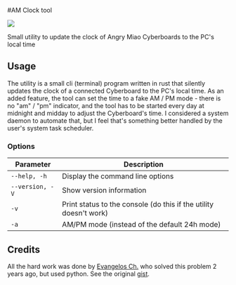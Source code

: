 #AM Clock tool

![](https://img.shields.io/github/stars/ex-ex-ex/am_clock)

Small utility to update the clock of Angry Miao Cyberboards to the PC's local time

## Usage

The utility is a small cli (terminal) program written in rust that  silently updates the clock of a connected Cyberboard to the PC's local time. As an added feature, the tool can set the time to a fake AM / PM mode - there is no "am" / "pm" indicator, and the tool has to be started every day at midnight and midday to adjust the Cyberboard's time. I considered a system daemon to automate that, but I feel that's something better handled by the user's system task scheduler.

### Options

| Parameter | Description |
| ------------- | ------------------------------ |
| `--help, -h`| Display the command line options |
| `--version, -V`| Show version information |
| `-v`| Print status to the console (do this if the utility doesn't work) |
| `-a`| AM/PM mode (instead of the default 24h mode) |

## Credits

All the hard work was done by [Evangelos Ch.](https://gist.github.com/evangelos-ch) who solved this problem 2 years ago, but used python. See the original [gist](https://gist.github.com/evangelos-ch/79b5508dc6d14c7f4e2414fa9bc12a05).

